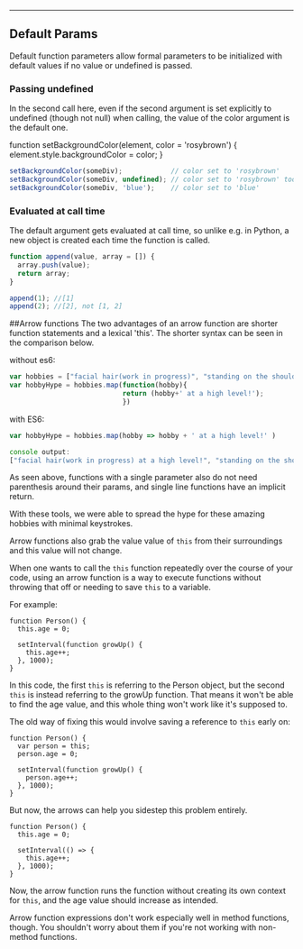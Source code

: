 **************************************

## Default Params

Default function parameters allow formal parameters to be initialized with default values if no value or undefined is passed.

### Passing undefined

In the second call here, even if the second argument is set explicitly to undefined (though not null) when calling, the value of the color argument is the default one.

function setBackgroundColor(element, color = 'rosybrown') {
  element.style.backgroundColor = color;
}

```js
setBackgroundColor(someDiv);            // color set to 'rosybrown'
setBackgroundColor(someDiv, undefined); // color set to 'rosybrown' too
setBackgroundColor(someDiv, 'blue');    // color set to 'blue'
```

### Evaluated at call time

The default argument gets evaluated at call time, so unlike e.g. in Python, a new object is created each time the function is called.

```js
function append(value, array = []) {
  array.push(value);
  return array;
}

append(1); //[1]
append(2); //[2], not [1, 2]
```

##Arrow functions
The two advantages of an arrow function are shorter function statements and a lexical 'this'. The shorter syntax can be seen in the comparison below.

without es6:
```javascript
var hobbies = ["facial hair(work in progress)", "standing on the shoulders of giants", "bringing back 'that's dope'"]
var hobbyHype = hobbies.map(function(hobby){
                            return (hobby+' at a high level!');
                            })

```
with ES6:
```javascript
var hobbyHype = hobbies.map(hobby => hobby + ' at a high level!' )

console output:
["facial hair(work in progress) at a high level!", "standing on the shoulders of giants at a high level!", "bringing back 'that's dope' at a high level!"]
```
As seen above, functions with a single parameter also do not need parenthesis around their params, and single line functions have an implicit return.  

With these tools, we were able to spread the hype for these amazing hobbies with minimal keystrokes.

Arrow functions also grab the value value of `this` from their surroundings and this value will not change.

When one wants to call the `this` function repeatedly over the course of your code, using an arrow function is a way to execute functions without throwing that off or needing to save `this` to a variable.

For example:

```
function Person() {
  this.age = 0;

  setInterval(function growUp() {
    this.age++;
  }, 1000);
}
```
In this code, the first `this` is referring to the Person object, but the second `this` is instead referring to the growUp function. That means it won't be able to find the age value, and this whole thing won't work like it's supposed to.

The old way of fixing this would involve saving a reference to `this` early on:
```
function Person() {
  var person = this;
  person.age = 0;

  setInterval(function growUp() {
    person.age++;
  }, 1000);
}
```
But now, the arrows can help you sidestep this problem entirely.
```
function Person() {
  this.age = 0;

  setInterval(() => {
    this.age++;
  }, 1000);
}
```
Now, the arrow function runs the function without creating its own context for `this`, and the age value should increase as intended.

Arrow function expressions don't work especially well in method functions, though. You shouldn't worry about them if you're not working with non-method functions.
